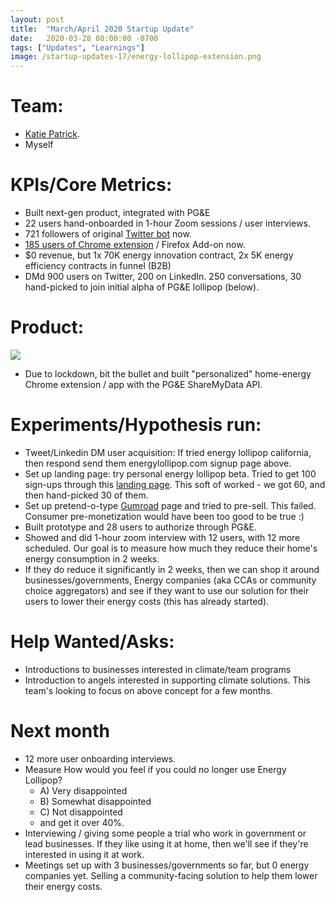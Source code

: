 ```yaml
---
layout: post
title:  "March/April 2020 Startup Update"
date:   2020-03-28 08:00:00 -0700
tags: ["Updates", "Learnings"]
image: /startup-updates-17/energy-lollipop-extension.png
---
```


# Team: 
* [Katie Patrick](https://twitter.com/katiepatrick).
* Myself

# KPIs/Core Metrics:
* Built next-gen product, integrated with PG&E
* 22 users hand-onboarded in 1-hour Zoom sessions / user interviews.
* 721 followers of original [Twitter bot](https://twitter.com/energylollipop) now.
* [185 users of Chrome extension](https://chrome.google.com/webstore/detail/energy-lollipop/jolcdgpgpdlpjafhepiicopakoiifdfm) / Firefox Add-on now.
* $0 revenue, but 1x 70K energy innovation contract, 2x 5K energy efficiency contracts in funnel (B2B)
* DMd 900 users on Twitter, 200 on LinkedIn. 250 conversations, 30 hand-picked to join initial alpha of PG&E lollipop (below).

# Product:
![](/startup-updates-17/energy-lollipop-personal.gif)
* Due to lockdown, bit the bullet and built "personalized" home-energy Chrome extension / app with the PG&E ShareMyData API.


# Experiments/Hypothesis run:
* Tweet/Linkedin DM user acquisition: If tried energy lollipop california, then respond send them energylollipop.com signup page above. 
* Set up landing page: try personal energy lollipop beta. Tried to get 100 sign-ups through this [landing page](https://helloworlde.com/energylollipop-home-office). This soft of worked - we got 60, and then hand-picked 30 of them.
* Set up pretend-o-type [Gumroad](https://gumroad.com/l/energylollipop) page and tried to pre-sell. This failed. Consumer pre-monetization would have been too good to be true :)
* Built prototype and 28 users to authorize through PG&E.
* Showed and did 1-hour zoom interview with 12 users, with 12 more scheduled. Our goal is to measure how much they reduce their home's energy consumption in 2 weeks. 
* If they do reduce it significantly in 2 weeks, then we can shop it around businesses/governments, Energy companies (aka CCAs or community choice aggregators) and see if they want to use our solution for their users to lower their energy costs (this has already started).

# Help Wanted/Asks:
* Introductions to businesses interested in climate/team programs
* Introduction to angels interested in supporting climate solutions. This team's looking to focus on above concept for a few months.

# Next month
* 12 more user onboarding interviews.
* Measure How would you feel if you could no longer use Energy Lollipop?
  * A) Very disappointed
  * B) Somewhat disappointed
  * C) Not disappointed
  * and get it over 40%.
* Interviewing / giving some people a trial who work in government or lead businesses. If they like using it at home, then we'll see if they're interested in using it at work.
* Meetings set up with 3 businesses/governments so far, but 0 energy companies yet. Selling a community-facing solution to help them lower their energy costs.